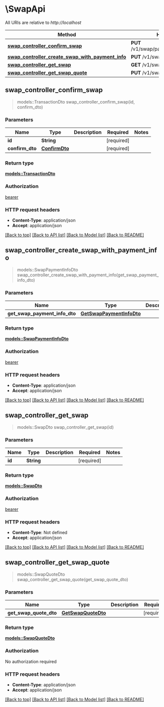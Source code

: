# \SwapApi

All URIs are relative to *http://localhost*

Method | HTTP request | Description
------------- | ------------- | -------------
[**swap_controller_confirm_swap**](SwapApi.md#swap_controller_confirm_swap) | **PUT** /v1/swap/paymentInfos/{id}/confirm | 
[**swap_controller_create_swap_with_payment_info**](SwapApi.md#swap_controller_create_swap_with_payment_info) | **PUT** /v1/swap/paymentInfos | 
[**swap_controller_get_swap**](SwapApi.md#swap_controller_get_swap) | **GET** /v1/swap/{id} | 
[**swap_controller_get_swap_quote**](SwapApi.md#swap_controller_get_swap_quote) | **PUT** /v1/swap/quote | 



## swap_controller_confirm_swap

> models::TransactionDto swap_controller_confirm_swap(id, confirm_dto)


### Parameters


Name | Type | Description  | Required | Notes
------------- | ------------- | ------------- | ------------- | -------------
**id** | **String** |  | [required] |
**confirm_dto** | [**ConfirmDto**](ConfirmDto.md) |  | [required] |

### Return type

[**models::TransactionDto**](TransactionDto.md)

### Authorization

[bearer](../README.md#bearer)

### HTTP request headers

- **Content-Type**: application/json
- **Accept**: application/json

[[Back to top]](#) [[Back to API list]](../README.md#documentation-for-api-endpoints) [[Back to Model list]](../README.md#documentation-for-models) [[Back to README]](../README.md)


## swap_controller_create_swap_with_payment_info

> models::SwapPaymentInfoDto swap_controller_create_swap_with_payment_info(get_swap_payment_info_dto)


### Parameters


Name | Type | Description  | Required | Notes
------------- | ------------- | ------------- | ------------- | -------------
**get_swap_payment_info_dto** | [**GetSwapPaymentInfoDto**](GetSwapPaymentInfoDto.md) |  | [required] |

### Return type

[**models::SwapPaymentInfoDto**](SwapPaymentInfoDto.md)

### Authorization

[bearer](../README.md#bearer)

### HTTP request headers

- **Content-Type**: application/json
- **Accept**: application/json

[[Back to top]](#) [[Back to API list]](../README.md#documentation-for-api-endpoints) [[Back to Model list]](../README.md#documentation-for-models) [[Back to README]](../README.md)


## swap_controller_get_swap

> models::SwapDto swap_controller_get_swap(id)


### Parameters


Name | Type | Description  | Required | Notes
------------- | ------------- | ------------- | ------------- | -------------
**id** | **String** |  | [required] |

### Return type

[**models::SwapDto**](SwapDto.md)

### Authorization

[bearer](../README.md#bearer)

### HTTP request headers

- **Content-Type**: Not defined
- **Accept**: application/json

[[Back to top]](#) [[Back to API list]](../README.md#documentation-for-api-endpoints) [[Back to Model list]](../README.md#documentation-for-models) [[Back to README]](../README.md)


## swap_controller_get_swap_quote

> models::SwapQuoteDto swap_controller_get_swap_quote(get_swap_quote_dto)


### Parameters


Name | Type | Description  | Required | Notes
------------- | ------------- | ------------- | ------------- | -------------
**get_swap_quote_dto** | [**GetSwapQuoteDto**](GetSwapQuoteDto.md) |  | [required] |

### Return type

[**models::SwapQuoteDto**](SwapQuoteDto.md)

### Authorization

No authorization required

### HTTP request headers

- **Content-Type**: application/json
- **Accept**: application/json

[[Back to top]](#) [[Back to API list]](../README.md#documentation-for-api-endpoints) [[Back to Model list]](../README.md#documentation-for-models) [[Back to README]](../README.md)

